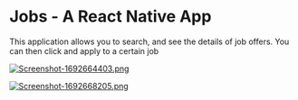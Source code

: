 # Jobs - A React Native App

This application allows you to search, and see the details of job offers. You can then click and apply to a certain job

[![Screenshot-1692664403.png](https://i.postimg.cc/zBGvQ48L/Screenshot-1692664403.png)](https://postimg.cc/NyZQ9JyY)

[![Screenshot-1692668205.png](https://i.postimg.cc/3NyR8pyY/Screenshot-1692668205.png)](https://postimg.cc/SYhqVn7v)
